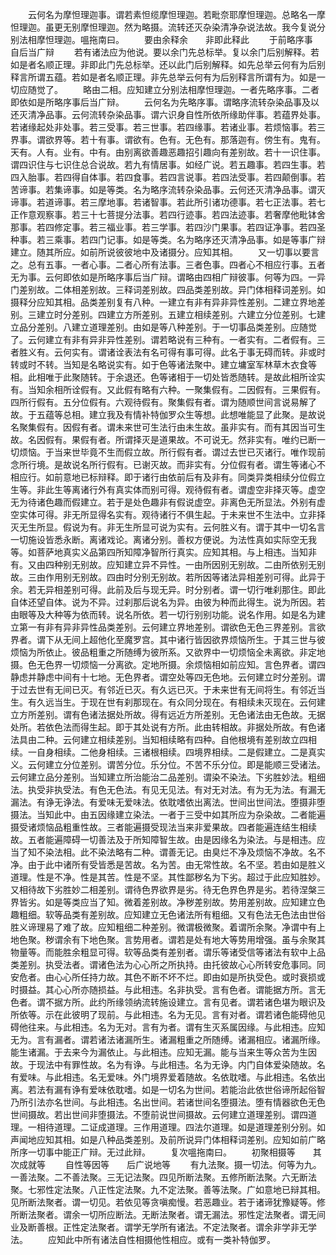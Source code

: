 <!-- { "loadSidebar": true } -->
　　云何名为摩怛理迦事。谓若素怛缆摩怛理迦。若毗奈耶摩怛理迦。总略名一摩怛理迦。虽更无别摩怛理迦。然为略摄。流转还灭杂染清净杂说法故。我今复说分别法相摩怛理迦。嗢拖南曰。
　　要由余释余　　非即此释此
　　于前略序事　　自后当广辩
　　若有诸法应为他说。要以余门先总标举。复以余门后别解释。若如是者名顺正理。非即此门先总标举。还以此门后别解释。如先总举云何有为后别释言所谓五蕴。若如是者名顺正理。非先总举云何有为后别释言所谓有为。如是一切应随觉了。
　　略由二相。应知建立分别法相摩怛理迦。一者先略序事。二者即依如是所略序事后当广辩。
　　云何名为先略序事。谓略序流转杂染品事及以还灭清净品事。云何流转杂染品事。谓六识身自性所依所缘助伴事。若蕴界处事。若诸缘起处非处事。若三受事。若三世事。若四缘事。若诸业事。若烦恼事。若三界事。谓欲界等。若十有事。谓欲有。色有。无色有。那落迦有。傍生有。鬼有。天有。人有。业有。中有。由别离欲善趣恶趣招引趣向有差别故。若十一识住事。谓四识住与七识住总合说故。若九有情居事。如经广说。若五趣事。若四生事。若四入胎事。若四得自体事。若四食事。若四言说事。若四法受事。若四颠倒事。若苦谛事。若集谛事。如是等类。名为略序流转杂染品事。云何还灭清净品事。谓灭谛事。若道谛事。若三摩地事。若诸智事。若此所引诸功德事。若七正法事。若七正作意观察事。若三十七菩提分法事。若四行迹事。若四法迹事。若奢摩他毗钵舍那事。若四修定事。若三福业事。若三学事。若四沙门果事。若四证净事。若四圣种事。若三乘事。若四门记事。如是等类。名为略序还灭清净品事。如是等事广辩建立。随其所应。如前所说彼彼地中及诸摄分。应知其相。
　　又一切事以要言之。总有五事。一者心事。二者心所有法事。三者色事。四者心不相应行事。五者无为事。云何即依如是所略序事后当广辩。谓略由四相广辩彼事。何等为四。一异门差别故。二体相差别故。三释词差别故。四品类差别故。异门体相释词差别。如摄释分应知其相。品类差别复有八种。一建立有非有异非异性差别。二建立界地差别。三建立时分差别。四建立方所差别。五建立相续差别。六建立分位差别。七建立品分差别。八建立道理差别。由如是等八种差别。于一切事品类差别。应随觉了。云何建立有非有异非异性差别。谓若略说有三种有。一者实有。二者假有。三者胜义有。云何实有。谓诸诠表法有名可得有事可得。此名于事无碍而转。非或时转或时不转。当知是名略说实有。如于色等诸法聚中。建立墉室军林草木衣食等相。此相唯于此聚随转。于余退还。色等诸相于一切处皆悉随转。是故此相所诠实有。当知余相所诠假有。又此假有略有六种。一聚集假有。二因假有。三果假有。四所行假有。五分位假有。六观待假有。聚集假有者。谓为随顺世间言说易解了故。于五蕴等总相。建立我及有情补特伽罗众生等想。此想唯能显了此聚。是故说名聚集假有。因假有者。谓未来世可生法行由未生故。虽非实有。而有其因当可生故。名因假有。果假有者。所谓择灭是道果故。不可说无。然非实有。唯约已断一切烦恼。于当来世毕竟不生而假立故。所行假有者。谓过去世已灭诸行。唯作现前念所行境。是故说名所行假有。已谢灭故。而非实有。分位假有者。谓生等诸心不相应行。如前意地已标辩释。即于诸行由依前后有及非有。同类异类相续分位假立生等。非此生等离诸行外有真实体而别可得。观待假有者。谓虚空非择灭等。虚空无为待诸色趣而假建立。若于是处色趣非有假说虚空。非离色无所显法。外别有虚空实体可得。非无所显得名实有。观待诸行不俱生起。于未来世不生法中。立非择灭无生所显。假说为有。非无生所显可说为实有。云何胜义有。谓于其中一切名言一切施设皆悉永断。离诸戏论。离诸分别。善权方便说。为法性真如实际空无我等。如菩萨地真实义品第四所知障净智所行真实。应知其相。与上相违。当知非有。又由四种别无别故。应知建立异不异性。一由所因别无别故。二由所依别无别故。三由作用别无别故。四由时分别无别故。若所因等诸法异相差别可得。此异于余。若无异相差别可得。此前及后与现无异。时分别者。谓一切行唯刹那住。即此自体还望自体。说为不异。过刹那后说名为异。由彼为种而此得生。说为所因。若由眼等及大种等为依而转。说名所依。若一切行别别功能。说名作用。如是名为建立第一有非有异非异性品类差别。云何建立界地差别。谓欲色无色三界差别。言欲界者。谓下从无间上超他化至魔罗宫。其中诸行皆因欲界烦恼所生。于其三世与彼烦恼为所依止。彼品粗重之所随缚为彼所系。又欲界中一切烦恼全未离欲。非定地摄。色无色界一切烦恼一分离欲。定地所摄。余烦恼相如前应知。言色界者。谓四静虑并静虑中间有十七地。无色界者。谓空处等四无色地。云何建立时分差别。谓于过去世有无间已灭。有邻近已灭。有久远已灭。于未来世有无间将生。有邻近当生。有久远当生。于现在世有刹那现在。有众同分现在。有相续未灭现在。云何建立方所差别。谓有色诸法据处所故。得有远近方所差别。无色诸法由无色故。无据处所。若依色法而得生起。即于其处说有方所。此由转相故。非据处所故。有色诸法具由二种。云何建立相续差别。当知相续略有四种。自他根境有差别故立四相续。一自身相续。二他身相续。三诸根相续。四境界相续。二是假建立。二是真实义。云何建立分位差别。谓苦分位。乐分位。不苦不乐分位。即是能顺三受诸法。云何建立品分差别。当知建立所治能治二品差别。谓染不染法。下劣胜妙法。粗细法。执受非执受法。有色无色法。有见无见法。有对无对法。有为无为法。有漏无漏法。有诤无诤法。有爱味无爱味法。依耽嗜依出离法。世间出世间法。堕摄非堕摄法。当知此中。由五因缘建立染法。一者于三受中如其所应为杂染故。二者能遍摄受诸烦恼品粗重性故。三者能遍摄受现法当来非爱果故。四者能遍连结生相续故。五者能遍障碍一切善法及于所知障智生故。由是因缘名为染法。与是相违。应当了知不染法相。此不染法略有二种。谓善无记。由臭烂不净及烦恼不净故。名不净。由于此中诸所有受皆悉是苦故。名为苦。由无常性故。名不坚。若由如是胜义道理。性是不净。性是其苦。性是不坚。其性鄙秽名为下劣。超过于此应知胜妙。又相待故下劣胜妙二相差别。谓待色界欲界是劣。待无色界色界是劣。若待涅槃三界皆劣。如是等类应当了知。微着差别故。净秽差别故。势用差别故。应知建立色趣粗细。软等品类有差别故。应知建立无色诸法所有粗细。又有色法无色法由世俗胜义谛理易了难了故。应知粗细二种差别。微谓极微聚。着谓所余聚。净谓中有上地色聚。秽谓余有下地色聚。言势用者。谓若是处有地大等势用增强。虽与余聚其物量等。而能胜余粗显可得。软等品类有差别者。谓乐等诸受信等诸法有软中上品类差别。执受法者。谓诸色法为心心所之所执持。由托彼故心心所转安危事同。同安危者。由心心所任持力故。其色不断不坏不烂。即由如是所执受色。或时衰损或时摄益。其心心所亦随损益。与此相违。名非执受。言有色者。谓能据方所。言无色者。谓不据方所。此约所缘领纳流转施设建立。言有见者。谓若诸色堪为眼识及所依等。示在此彼明了现前。与此相违。名为无见。言有对者。谓若诸色能碍他见碍他往来。与此相违。名为无对。言有为者。谓有生灭系属因缘。与此相违。应知无为。言有漏者。谓若诸法诸漏所生。诸漏粗重之所随缚。诸漏相应。诸漏所缘。能生诸漏。于去来今为漏依止。与此相违。应知无漏。能与当来生等众苦为生因故。于现法中有罪性故。名为有诤。与此相违。名为无诤。内门自体爱染随故。名有爱味。与此相违。名无爱味。外门境界爱着随故。名依耽嗜。与此相违。名依出离。若法有漏有诤有爱味依耽嗜。如是一切名为世间。若能治此依世俗谛所起俗智乃所引法亦名世间。与此相违。名出世间。若诸世间名堕摄法。堕有情器欲色无色世间摄故。若出世间非堕摄法。不堕前说世间摄故。云何建立道理差别。谓四道理。一相待道理。二证成道理。三作用道理。四法尔道理。如是道理差别分别。如声闻地应知其相。如是八种品类差别。及前所说异门体相释词差别。应知如前广略所序一切事中能正广辩。无过此辩。
　　复次嗢拖南曰。
　　初聚相摄等　　其次成就等
　　自性等因等　　后广说地等
　　有九法聚。摄一切法。何等为九。一善法聚。二不善法聚。三无记法聚。四见所断法聚。五修所断法聚。六无断法聚。七邪性定法聚。八正性定法聚。九不定法聚。善等法聚。广如意地已辩其相。见所断法聚者。谓一切见。若依见等贪嗔痴慢。若恶趣业。若于诸谛犹豫疑等。修所断法聚者。谓余一切所应断法。无断法聚者。谓无漏法。邪性定法聚者。谓无间业及断善根。正性定法聚者。谓学无学所有诸法。不定法聚者。谓余非学非无学法。
　　应知此中所有诸法自性相摄他性相应。或有一类补特伽罗。
